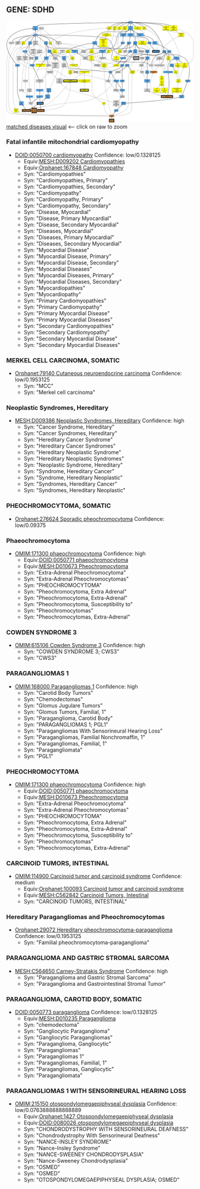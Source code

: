 
## GENE: SDHD

![image](SDHD.png)
[matched diseases visual](SDHD.png)  <-- click on raw to zoom


### Fatal infantile mitochondrial cardiomyopathy
 * [DOID:0050700 cardiomyopathy](http://beta.monarchinitiative.org/disease/DOID:0050700) Confidence: low/0.1328125
    * Equiv:[MESH:D009202 Cardiomyopathies](http://beta.monarchinitiative.org/disease/MESH:D009202)
    * Equiv:[Orphanet:167848 Cardiomyopathy](http://beta.monarchinitiative.org/disease/Orphanet:167848)
    * Syn: "Cardiomyopathies"
    * Syn: "Cardiomyopathies, Primary"
    * Syn: "Cardiomyopathies, Secondary"
    * Syn: "Cardiomyopathy"
    * Syn: "Cardiomyopathy, Primary"
    * Syn: "Cardiomyopathy, Secondary"
    * Syn: "Disease, Myocardial"
    * Syn: "Disease, Primary Myocardial"
    * Syn: "Disease, Secondary Myocardial"
    * Syn: "Diseases, Myocardial"
    * Syn: "Diseases, Primary Myocardial"
    * Syn: "Diseases, Secondary Myocardial"
    * Syn: "Myocardial Disease"
    * Syn: "Myocardial Disease, Primary"
    * Syn: "Myocardial Disease, Secondary"
    * Syn: "Myocardial Diseases"
    * Syn: "Myocardial Diseases, Primary"
    * Syn: "Myocardial Diseases, Secondary"
    * Syn: "Myocardiopathies"
    * Syn: "Myocardiopathy"
    * Syn: "Primary Cardiomyopathies"
    * Syn: "Primary Cardiomyopathy"
    * Syn: "Primary Myocardial Disease"
    * Syn: "Primary Myocardial Diseases"
    * Syn: "Secondary Cardiomyopathies"
    * Syn: "Secondary Cardiomyopathy"
    * Syn: "Secondary Myocardial Disease"
    * Syn: "Secondary Myocardial Diseases"

### MERKEL CELL CARCINOMA, SOMATIC
 * [Orphanet:79140 Cutaneous neuroendocrine carcinoma](http://beta.monarchinitiative.org/disease/Orphanet:79140) Confidence: low/0.1953125
    * Syn: "MCC"
    * Syn: "Merkel cell carcinoma"

### Neoplastic Syndromes, Hereditary
 * [MESH:D009386 Neoplastic Syndromes, Hereditary](http://beta.monarchinitiative.org/disease/MESH:D009386) Confidence: high
    * Syn: "Cancer Syndrome, Hereditary"
    * Syn: "Cancer Syndromes, Hereditary"
    * Syn: "Hereditary Cancer Syndrome"
    * Syn: "Hereditary Cancer Syndromes"
    * Syn: "Hereditary Neoplastic Syndrome"
    * Syn: "Hereditary Neoplastic Syndromes"
    * Syn: "Neoplastic Syndrome, Hereditary"
    * Syn: "Syndrome, Hereditary Cancer"
    * Syn: "Syndrome, Hereditary Neoplastic"
    * Syn: "Syndromes, Hereditary Cancer"
    * Syn: "Syndromes, Hereditary Neoplastic"

### PHEOCHROMOCYTOMA, SOMATIC
 * [Orphanet:276624 Sporadic pheochromocytoma](http://beta.monarchinitiative.org/disease/Orphanet:276624) Confidence: low/0.09375

### Phaeochromocytoma
 * [OMIM:171300 phaeochromocytoma](http://beta.monarchinitiative.org/disease/OMIM:171300) Confidence: high
    * Equiv:[DOID:0050771 phaeochromocytoma](http://beta.monarchinitiative.org/disease/DOID:0050771)
    * Equiv:[MESH:D010673 Pheochromocytoma](http://beta.monarchinitiative.org/disease/MESH:D010673)
    * Syn: "Extra-Adrenal Pheochromocytoma"
    * Syn: "Extra-Adrenal Pheochromocytomas"
    * Syn: "PHEOCHROMOCYTOMA"
    * Syn: "Pheochromocytoma, Extra Adrenal"
    * Syn: "Pheochromocytoma, Extra-Adrenal"
    * Syn: "Pheochromocytoma, Susceptibility to"
    * Syn: "Pheochromocytomas"
    * Syn: "Pheochromocytomas, Extra-Adrenal"

### COWDEN SYNDROME 3
 * [OMIM:615106 Cowden Syndrome 3](http://beta.monarchinitiative.org/disease/OMIM:615106) Confidence: high
    * Syn: "COWDEN SYNDROME 3; CWS3"
    * Syn: "CWS3"

### PARAGANGLIOMAS 1
 * [OMIM:168000 Paragangliomas 1](http://beta.monarchinitiative.org/disease/OMIM:168000) Confidence: high
    * Syn: "Carotid Body Tumors"
    * Syn: "Chemodectomas"
    * Syn: "Glomus Jugulare Tumors"
    * Syn: "Glomus Tumors, Familial, 1"
    * Syn: "Paraganglioma, Carotid Body"
    * Syn: "PARAGANGLIOMAS 1; PGL1"
    * Syn: "Paragangliomas With Sensorineural Hearing Loss"
    * Syn: "Paragangliomas, Familial Nonchromaffin, 1"
    * Syn: "Paragangliomas, Familial, 1"
    * Syn: "Paragangliomata"
    * Syn: "PGL1"

### PHEOCHROMOCYTOMA
 * [OMIM:171300 phaeochromocytoma](http://beta.monarchinitiative.org/disease/OMIM:171300) Confidence: high
    * Equiv:[DOID:0050771 phaeochromocytoma](http://beta.monarchinitiative.org/disease/DOID:0050771)
    * Equiv:[MESH:D010673 Pheochromocytoma](http://beta.monarchinitiative.org/disease/MESH:D010673)
    * Syn: "Extra-Adrenal Pheochromocytoma"
    * Syn: "Extra-Adrenal Pheochromocytomas"
    * Syn: "PHEOCHROMOCYTOMA"
    * Syn: "Pheochromocytoma, Extra Adrenal"
    * Syn: "Pheochromocytoma, Extra-Adrenal"
    * Syn: "Pheochromocytoma, Susceptibility to"
    * Syn: "Pheochromocytomas"
    * Syn: "Pheochromocytomas, Extra-Adrenal"

### CARCINOID TUMORS, INTESTINAL
 * [OMIM:114900 Carcinoid tumor and carcinoid syndrome](http://beta.monarchinitiative.org/disease/OMIM:114900) Confidence: medium
    * Equiv:[Orphanet:100093 Carcinoid tumor and carcinoid syndrome](http://beta.monarchinitiative.org/disease/Orphanet:100093)
    * Equiv:[MESH:C562842 Carcinoid Tumors, Intestinal](http://beta.monarchinitiative.org/disease/MESH:C562842)
    * Syn: "CARCINOID TUMORS, INTESTINAL"

### Hereditary Paragangliomas and Pheochromocytomas
 * [Orphanet:29072 Hereditary pheochromocytoma-paraganglioma](http://beta.monarchinitiative.org/disease/Orphanet:29072) Confidence: low/0.1953125
    * Syn: "Familial pheochromocytoma-paraganglioma"

### PARAGANGLIOMA AND GASTRIC STROMAL SARCOMA
 * [MESH:C564650 Carney-Stratakis Syndrome](http://beta.monarchinitiative.org/disease/MESH:C564650) Confidence: high
    * Syn: "Paraganglioma and Gastric Stromal Sarcoma"
    * Syn: "Paraganglioma and Gastrointestinal Stromal Tumor"

### PARAGANGLIOMA, CAROTID BODY, SOMATIC
 * [DOID:0050773 paraganglioma](http://beta.monarchinitiative.org/disease/DOID:0050773) Confidence: low/0.1328125
    * Equiv:[MESH:D010235 Paraganglioma](http://beta.monarchinitiative.org/disease/MESH:D010235)
    * Syn: "chemodectoma"
    * Syn: "Gangliocytic Paraganglioma"
    * Syn: "Gangliocytic Paragangliomas"
    * Syn: "Paraganglioma, Gangliocytic"
    * Syn: "Paragangliomas"
    * Syn: "Paragangliomas 1"
    * Syn: "Paragangliomas, Familial, 1"
    * Syn: "Paragangliomas, Gangliocytic"
    * Syn: "Paragangliomata"

### PARAGANGLIOMAS 1 WITH SENSORINEURAL HEARING LOSS
 * [OMIM:215150 otospondylomegaepiphyseal dysplasia](http://beta.monarchinitiative.org/disease/OMIM:215150) Confidence: low/0.0763888888888889
    * Equiv:[Orphanet:1427 Otospondylomegaepiphyseal dysplasia](http://beta.monarchinitiative.org/disease/Orphanet:1427)
    * Equiv:[DOID:0080026 otospondylomegaepiphyseal dysplasia](http://beta.monarchinitiative.org/disease/DOID:0080026)
    * Syn: "CHONDRODYSTROPHY WITH SENSORINEURAL DEAFNESS"
    * Syn: "Chondrodystrophy With Sensorineural Deafness"
    * Syn: "NANCE-INSLEY SYNDROME"
    * Syn: "Nance-Insley Syndrome"
    * Syn: "NANCE-SWEENEY CHONDRODYSPLASIA"
    * Syn: "Nance-Sweeney Chondrodysplasia"
    * Syn: "OSMED"
    * Syn: "OSMED"
    * Syn: "OTOSPONDYLOMEGAEPIPHYSEAL DYSPLASIA; OSMED"
